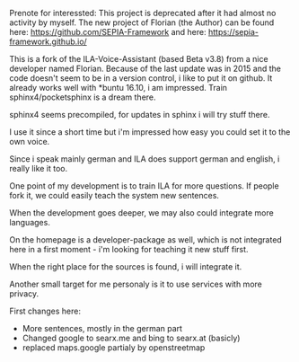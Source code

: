 Prenote for interessted: This project is deprecated after it had almost no activity by myself. The new project of Florian (the Author) can be found here: https://github.com/SEPIA-Framework and here: https://sepia-framework.github.io/

This is a fork of the ILA-Voice-Assistant (based Beta v3.8) from a nice developer named Florian. Because of the last update was in 2015 and the code doesn't seem to be in a version control, i like to put it on github. It already works well with *buntu 16.10, i am impressed. Train sphinx4/pocketsphinx is a dream there. 

sphinx4 seems precompiled, for updates in sphinx i will try stuff there.

I use it since a short time but i'm impressed how easy you could set it to the own voice.

Since i speak mainly german and ILA does support german and english, i really like it too.

One point of my development is to train ILA for more questions. If people fork it, we could easily teach the system new sentences.

When the development goes deeper, we may also could integrate more languages. 

On the homepage is a developer-package as well, which is not integrated here in a first moment - i'm looking for teaching it new stuff first.

When the right place for the sources is found, i will integrate it.

Another small target for me personaly is it to use services with more privacy.

First changes here:

- More sentences, mostly in the german part
- Changed google to searx.me and bing to searx.at (basicly)
- replaced maps.google partialy by openstreetmap
